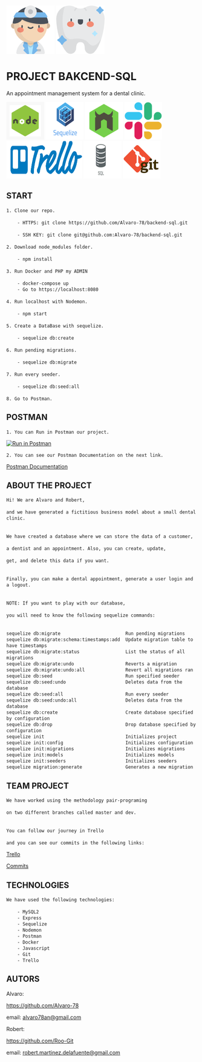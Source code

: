 ![DOCTOR](./icons/doctor.png)  ![DIENTE](./icons/diente.png)
 
 # PROJECT BAKCEND-SQL 

 An appointment management system for a dental clinic.


<img width=100px height=100px src="./icons/nodeExpress.jpg">
<img width=100px height=100px src="./icons/sequelize.png">
<img width=100px height=100px src="./icons/nodemon.png">
<img width=100px height=100px src="./icons/slack.png">
<img width=200px height=100px src="./icons/trello-logo-blue.png">
<img width=100px height=100px src="./icons/sql.jpg">
<img width=100px height=100px src="./icons/git.png">


## START 
    1. Clone our repo.
    
        - HTTPS: git clone https://github.com/Alvaro-78/backend-sql.git
    
        - SSH KEY: git clone git@github.com:Alvaro-78/backend-sql.git

    2. Download node_modules folder.

        - npm install

    3. Run Docker and PHP my ADMIN

        - docker-compose up
        - Go to https://localhost:8080
    
    4. Run localhost with Nodemon.

        - npm start
    
    5. Create a DataBase with sequelize.

        - sequelize db:create

    6. Run pending migrations.

        - sequelize db:migrate

    7. Run every seeder.

        - sequelize db:seed:all

    8. Go to Postman.


## POSTMAN

    1. You can Run in Postman our project.
[![Run in Postman](https://run.pstmn.io/button.svg)](https://app.getpostman.com/run-collection/bdf435d2c471432813f8)

    2. You can see our Postman Documentation on the next link.
[Postman Documentation](https://documenter.getpostman.com/view/14551927/Tz5jg1Wj)


## ABOUT THE PROJECT

    Hi! We are Alvaro and Robert,

    and we have generated a fictitious business model about a small dental clinic.


    We have created a database where we can store the data of a customer, 
    
    a dentist and an appointment. Also, you can create, update, 
    
    get, and delete this data if you want.


    Finally, you can make a dental appointment, generate a user login and a logout.

    
    NOTE: If you want to play with our database, 
    
    you will need to know the following sequelize commands:


    sequelize db:migrate                        Run pending migrations
    sequelize db:migrate:schema:timestamps:add  Update migration table to have timestamps
    sequelize db:migrate:status                 List the status of all migrations
    sequelize db:migrate:undo                   Reverts a migration
    sequelize db:migrate:undo:all               Revert all migrations ran
    sequelize db:seed                           Run specified seeder
    sequelize db:seed:undo                      Deletes data from the database
    sequelize db:seed:all                       Run every seeder
    sequelize db:seed:undo:all                  Deletes data from the database
    sequelize db:create                         Create database specified by configuration
    sequelize db:drop                           Drop database specified by configuration
    sequelize init                              Initializes project
    sequelize init:config                       Initializes configuration
    sequelize init:migrations                   Initializes migrations
    sequelize init:models                       Initializes models
    sequelize init:seeders                      Initializes seeders
    sequelize migration:generate                Generates a new migration
                                                                       

## TEAM PROJECT

    
    We have worked using the methodology pair-programing

    on two different branches called master and dev.


    You can follow our journey in Trello 
    
    and you can see our commits in the following links:

[Trello](https://trello.com/b/neMBMHy8/project-sql)

[Commits](https://github.com/Alvaro-78/backend-sql/tree/master)


## TECHNOLOGIES

    We have used the following technologies:

        - MySQL2
        - Express
        - Sequelize
        - Nodemon
        - Postman
        - Docker
        - Javascript
        - Git
        - Trello

## AUTORS

Alvaro: 

https://github.com/Alvaro-78

email: alvaro78an@gmail.com

Robert:

https://github.com/Roo-Git

email: robert.martinez.delafuente@gmail.com 